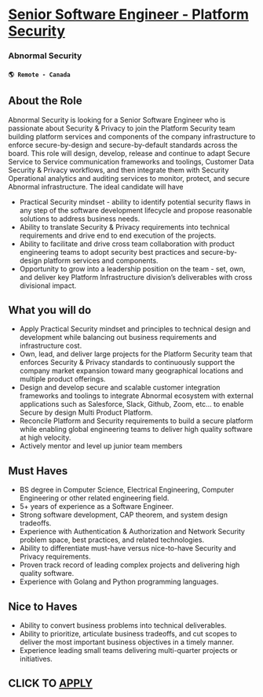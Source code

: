 # [Senior Software Engineer - Platform Security](https://www.remotewlb.com/apply/senior-software-engineer-platform-security-128188)  
### Abnormal Security  
#### `🌎 Remote - Canada`  

## About the Role

Abnormal Security is looking for a Senior Software Engineer who is passionate about Security & Privacy to join the Platform Security team building platform services and components of the company infrastructure to enforce secure-by-design and secure-by-default standards across the board. This role will design, develop, release and continue to adapt Secure Service to Service communication frameworks and toolings, Customer Data Security & Privacy workflows, and then integrate them with Security Operational analytics and auditing services to monitor, protect, and secure Abnormal infrastructure. The ideal candidate will have

  * Practical Security mindset - ability to identify potential security flaws in any step of the software development lifecycle and propose reasonable solutions to address business needs.
  * Ability to translate Security & Privacy requirements into technical requirements and drive end to end execution of the projects.
  * Ability to facilitate and drive cross team collaboration with product engineering teams to adopt security best practices and secure-by-design platform services and components.
  * Opportunity to grow into a leadership position on the team - set, own, and deliver key Platform Infrastructure division’s deliverables with cross divisional impact.

## What you will do

  * Apply Practical Security mindset and principles to technical design and development while balancing out business requirements and infrastructure cost.
  * Own, lead, and deliver large projects for the Platform Security team that enforces Security & Privacy standards to continuously support the company market expansion toward many geographical locations and multiple product offerings.
  * Design and develop secure and scalable customer integration frameworks and toolings to integrate Abnormal ecosystem with external applications such as Salesforce, Slack, Github, Zoom, etc… to enable Secure by design Multi Product Platform.
  * Reconcile Platform and Security requirements to build a secure platform while enabling global engineering teams to deliver high quality software at high velocity.
  * Actively mentor and level up junior team members

## Must Haves

  * BS degree in Computer Science, Electrical Engineering, Computer Engineering or other related engineering field.
  * 5+ years of experience as a Software Engineer.
  * Strong software development, CAP theorem, and system design tradeoffs.
  * Experience with Authentication & Authorization and Network Security problem space, best practices, and related technologies.
  * Ability to differentiate must-have versus nice-to-have Security and Privacy requirements.
  * Proven track record of leading complex projects and delivering high quality software.
  * Experience with Golang and Python programming languages.

## Nice to Haves

  * Ability to convert business problems into technical deliverables.
  * Ability to prioritize, articulate business tradeoffs, and cut scopes to deliver the most important business objectives in a timely manner.
  * Experience leading small teams delivering multi-quarter projects or initiatives.

  
## CLICK TO [APPLY](https://www.remotewlb.com/apply/senior-software-engineer-platform-security-128188)


